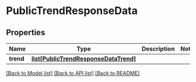# PublicTrendResponseData

## Properties
Name | Type | Description | Notes
------------ | ------------- | ------------- | -------------
**trend** | [**list[PublicTrendResponseDataTrend]**](PublicTrendResponseDataTrend.md) |  | 

[[Back to Model list]](../README.md#documentation-for-models) [[Back to API list]](../README.md#documentation-for-api-endpoints) [[Back to README]](../README.md)



